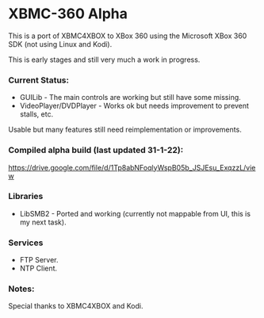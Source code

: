 # XBMC-360 Alpha

This is a port of XBMC4XBOX to XBox 360 using the Microsoft XBox 360 SDK (not using Linux and Kodi).

This is early stages and still very much a work in progress.

### Current Status:
- GUILib - The main controls are working but still have some missing.
- VideoPlayer/DVDPlayer - Works ok but needs improvement to prevent stalls, etc.

Usable but many features still need reimplementation or improvements.

### Compiled alpha build (last updated 31-1-22):
https://drive.google.com/file/d/1Tp8abNFoqlyWspB05b_JSJEsu_ExqzzL/view

### Libraries
- LibSMB2 - Ported and working (currently not mappable from UI, this is my next task).

### Services
- FTP Server.
- NTP Client.

### Notes:
Special thanks to XBMC4XBOX and Kodi.
